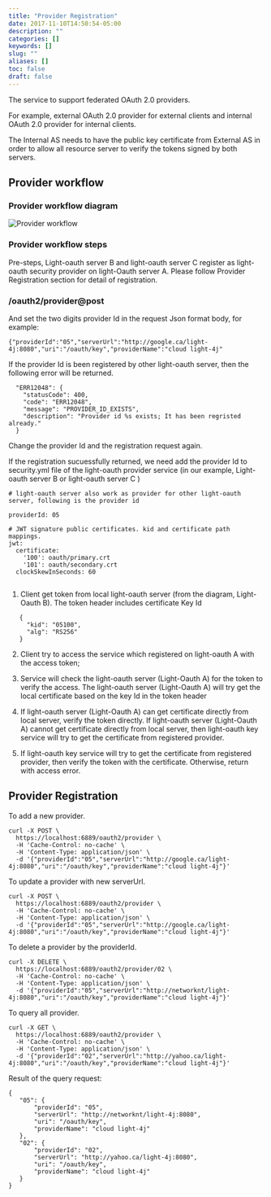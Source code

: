 ```yaml
---
title: "Provider Registration"
date: 2017-11-10T14:50:54-05:00
description: ""
categories: []
keywords: []
slug: ""
aliases: []
toc: false
draft: false
---
```


The service to support federated OAuth 2.0 providers.

For example, external OAuth 2.0 provider for external clients and internal OAuth 2.0 provider for internal clients.

The Internal AS needs to have the public key certificate from External AS in order to allow all resource server to verify the tokens signed by both servers.




## Provider workflow


### Provider workflow diagram

![Provider workflow](/images/light-oauth-provider.png)


### Provider workflow steps


Pre-steps, Light-oauth server B and light-oauth server C register as light-oauth security provider on light-Oauth server A. Please follow Provider Registration section for detail of registration.

### /oauth2/provider@post

And set the two digits provider Id in the request Json format body, for example:

```
{"providerId":"05","serverUrl":"http://google.ca/light-4j:8080","uri":"/oauth/key","providerName":"cloud light-4j"
```

If the provider Id is been registered by other light-oauth server, then the following error will be returned.

```
  "ERR12048": {
    "statusCode": 400,
    "code": "ERR12048",
    "message": "PROVIDER_ID_EXISTS",
    "description": "Provider id %s exists; It has been regristed already."
  }
```

Change the provider Id and the registration request again.

If the registration sucuessfully returned, we need add the provider Id to security.yml file of the light-oauth provider service (in our example, Light-oauth server B or light-oauth server C )

```
# light-oauth server also work as provider for other light-oauth server, following is the provider id

providerId: 05

# JWT signature public certificates. kid and certificate path mappings.
jwt:
  certificate:
    '100': oauth/primary.crt
    '101': oauth/secondary.crt
  clockSkewInSeconds: 60


```





1.  Client get token from local light-oauth server (from the diagram, Light-Oauth B). The token header includes certificate Key Id


```
   {
     "kid": "05100",
     "alg": "RS256"
   }
```

2.  Client try to access the service which registered on light-oauth A with the access token;


3. Service will check the light-oauth server (Light-Oauth A) for the token to verify the access. The light-oauth server (Light-Oauth A) will try get the local certificate based on the key Id in the token header


4. If light-oauth server (Light-Oauth A) can get certificate directly from local server, verify the token directly. If light-oauth server (Light-Oauth A) cannot get certificate directly from local server, then light-oauth key service will try to get the certificate from registered provider.


5. If light-oauth key service will try to get the certificate from registered provider, then verify the token with the certificate. Otherwise, return with access error.





## Provider Registration

To add a new provider.


```
curl -X POST \
  https://localhost:6889/oauth2/provider \
  -H 'Cache-Control: no-cache' \
  -H 'Content-Type: application/json' \
  -d '{"providerId":"05","serverUrl":"http://google.ca/light-4j:8080","uri":"/oauth/key","providerName":"cloud light-4j"}'

 ```

To update a provider with new serverUrl.


```
curl -X POST \
  https://localhost:6889/oauth2/provider \
  -H 'Cache-Control: no-cache' \
  -H 'Content-Type: application/json' \
  -d '{"providerId":"05","serverUrl":"http://google.ca/light-4j:8080","uri":"/oauth/key","providerName":"cloud light-4j"}'

 ```

To delete a provider by the providerId.

```
curl -X DELETE \
  https://localhost:6889/oauth2/provider/02 \
  -H 'Cache-Control: no-cache' \
  -H 'Content-Type: application/json' \
  -d '{"providerId":"05","serverUrl":"http://networknt/light-4j:8080","uri":"/oauth/key","providerName":"cloud light-4j"}'

 ```



To query all provider.

```
curl -X GET \
  https://localhost:6889/oauth2/provider \
  -H 'Cache-Control: no-cache' \
  -H 'Content-Type: application/json' \
  -d '{"providerId":"02","serverUrl":"http://yahoo.ca/light-4j:8080","uri":"/oauth/key","providerName":"cloud light-4j"}'

 ```

 Result of the query request:

 ```
{
    "05": {
        "providerId": "05",
        "serverUrl": "http://networknt/light-4j:8080",
        "uri": "/oauth/key",
        "providerName": "cloud light-4j"
    },
    "02": {
        "providerId": "02",
        "serverUrl": "http://yahoo.ca/light-4j:8080",
        "uri": "/oauth/key",
        "providerName": "cloud light-4j"
    }
}

  ```
